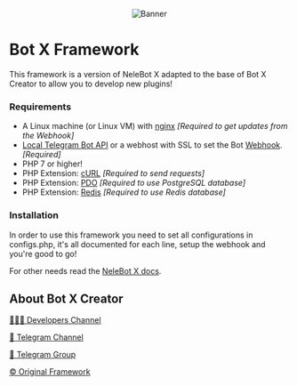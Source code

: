 <p align="center"> 
    <img src="https://telegra.ph/file/0a6fcd76e59bd36fb8e44.jpg" alt="Banner" /> 
</p>

# Bot X Framework
This framework is a version of NeleBot X adapted to the base of Bot X Creator to allow you to develop new plugins!

### Requirements

- A Linux machine (or Linux VM) with [nginx](https://www.nginx.com/) *[Required to get updates from the Webhook]*
- [Local Telegram Bot API](https://github.com/tdlib/telegram-bot-api) or a webhost with SSL to set the Bot [Webhook](https://core.telegram.org/bots/api#setwebhook). *[Required]*
- PHP 7 or higher!
- PHP Extension: [cURL](https://www.php.net/manual/en/book.curl.php) *[Required to send requests]*
- PHP Extension: [PDO](https://www.php.net/manual/en/book.pdo.php) *[Required to use PostgreSQL database]*
- PHP Extension: [Redis](https://github.com/phpredis/phpredis) *[Required to use Redis database]*

### Installation
In order to use this framework you need to set all configurations in configs.php, it's all documented for each line, setup the webhook and you're good to go!

For other needs read the [NeleBot X docs](https://neleb54gold.github.io/NeleBotX/).

## About Bot X Creator

[👨🏻‍💻 Developers Channel](https://t.me/BotXCreatorDevelopers)

[📢 Telegram Channel](https://t.me/BotXCreator)

[👥 Telegram Group](https://t.me/BotXCreatorChat)

[©️ Original Framework](https://github.com/NeleB54Gold/NeleBotX)